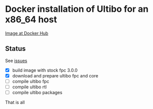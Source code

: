 # Docker installation of Ultibo for an x86_64 host

[Image at Docker Hub](https://hub.docker.com/r/markfirmware/ultibodockerx64/)

## Status

See [issues](https://github.com/markfirmware/ultibodockerx64/issues)

* [x] build image with stock fpc 3.0.0
* [x] download and prepare ultibo fpc and core
* [ ] compile ultibo fpc
* [ ] compile ultibo rtl
* [ ] compile ultibo packages

That is all

